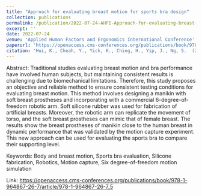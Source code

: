 ```yaml
---
title: "Approach for evaluating breast motion for sports bra design"
collection: publications
permalink: /publication/2022-07-24-AHFE-Approach-for-evaluating-breast-motion-for-sports-bra-design
excerpt: ''
date: 2022-07-24
venue: 'Applied Human Factors and Ergonomics International Conference'
paperurl: 'https://openaccess.cms-conferences.org/publications/book/978-1-964867-26-7/article/978-1-964867-26-7_5'
citation: 'Hui, K., Cheah, Y., Yick, K., Ching, H., Yip, J., Ng, S.  (2024). Approach for evaluating breast motion for sports bra design. In: Jay Kalra (eds) Human Factors in Sports, Performance and Wellness. AHFE (2024) International Conference. AHFE Open Access, vol 150. AHFE International, USA. http://doi.org/10.54941/ahfe1005289'
---
```



Abstract: Traditional studies evaluating breast motion and bra performance have involved human subjects, but maintaining consistent results is challenging due to biomechanical limitations. Therefore, this study proposes an objective and reliable method to ensure consistent testing conditions for evaluating breast motion. This method involves designing a manikin with soft breast prostheses and incorporating with a commercial 6-degree-of-freedom robotic arm. Soft silicone rubber was used for fabrication of artificial breasts. Moreover, the robotic arm can replicate the movement of torso, and the soft breast prostheses can mimic that of female breast. The results show the breast prostheses of manikin close to the human breast in dynamic performance that was validated by the motion capture experiment. This new approach can be used for evaluating the sports bra to compare their supporting level.

Keywords: Body and breast motion, Sports bra evaluation, Silicone fabrication, Robotics, Motion capture, Six degree-of-freedom motion simulation

Link: https://openaccess.cms-conferences.org/publications/book/978-1-964867-26-7/article/978-1-964867-26-7_5